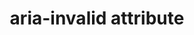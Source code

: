 ---
{
  "title": "aria-invalid attribute",
  "description": "Indicates the entered value does not conform to the format expected by the application. See related aria-errormessage.",
  "category": "aria",
  "keywords": [
    "aria-invalid attribute"
  ],
  "last_test_date": "2020-02-14",
  "test_results_url": "https://a11ysupport.io/tech/aria/aria-invalid_attribute",
  "test_url": "https://a11ysupport.io/tech/aria/aria-invalid_attribute",
  "stats": {
    "jaws": {
      "chrome": {
        "85": "a"
      },
      "ie": {
        "11": "a"
      },
      "firefox": {
        "80": "a"
      }
    },
    "narrator": {
      "edge": {
        "85": "a"
      }
    },
    "nvda": {
      "chrome": {
        "85": "a"
      },
      "firefox": {
        "72": "a"
      }
    },
    "talkback": {
      "and_chr": {
        "85": "a"
      }
    },
    "vo_ios": {
      "ios_saf": {
        "14.0": "a"
      }
    },
    "vo_macos": {
      "safari": {
        "14.0": "y"
      }
    },
    "orca": {
      "firefox": {
        "80": "a"
      }
    }
  },
  "links": {
    "ARIA spec for aria-invalid": "https://www.w3.org/TR/wai-aria-1.1/#aria-invalid"
  }
}
---